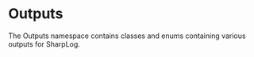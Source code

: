 # Outputs

The Outputs namespace contains classes and enums containing various outputs for SharpLog.

